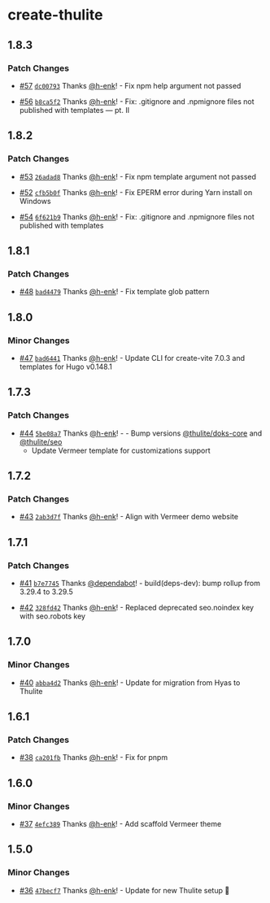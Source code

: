 # create-thulite

## 1.8.3

### Patch Changes

- [#57](https://github.com/thuliteio/create-thulite/pull/57) [`dc00793`](https://github.com/thuliteio/create-thulite/commit/dc0079336978a59261917f8f95f6dff4bcbebe48) Thanks [@h-enk](https://github.com/h-enk)! - Fix npm help argument not passed

- [#56](https://github.com/thuliteio/create-thulite/pull/56) [`b8ca5f2`](https://github.com/thuliteio/create-thulite/commit/b8ca5f297f7362c0288033d0f76f37d9db43b516) Thanks [@h-enk](https://github.com/h-enk)! - Fix: .gitignore and .npmignore files not published with templates — pt. II

## 1.8.2

### Patch Changes

- [#53](https://github.com/thuliteio/create-thulite/pull/53) [`26adad8`](https://github.com/thuliteio/create-thulite/commit/26adad8bcf007dd5a6e92b246449d1e186cdf477) Thanks [@h-enk](https://github.com/h-enk)! - Fix npm template argument not passed

- [#52](https://github.com/thuliteio/create-thulite/pull/52) [`cfb5b0f`](https://github.com/thuliteio/create-thulite/commit/cfb5b0f64c21dacba6fb8ea7485ba0349d202c6e) Thanks [@h-enk](https://github.com/h-enk)! - Fix EPERM error during Yarn install on Windows

- [#54](https://github.com/thuliteio/create-thulite/pull/54) [`6f621b9`](https://github.com/thuliteio/create-thulite/commit/6f621b9b9732b440c20b8c279673854f1446eb80) Thanks [@h-enk](https://github.com/h-enk)! - Fix: .gitignore and .npmignore files not published with templates

## 1.8.1

### Patch Changes

- [#48](https://github.com/thuliteio/create-thulite/pull/48) [`bad4479`](https://github.com/thuliteio/create-thulite/commit/bad4479dae8fdf693b4ce7ecdbf1e28decc70c9f) Thanks [@h-enk](https://github.com/h-enk)! - Fix template glob pattern

## 1.8.0

### Minor Changes

- [#47](https://github.com/thuliteio/create-thulite/pull/47) [`bad6441`](https://github.com/thuliteio/create-thulite/commit/bad6441e5ce6266b5fc7ed1aa509dc2cb5c5fdd0) Thanks [@h-enk](https://github.com/h-enk)! - Update CLI for create-vite 7.0.3 and templates for Hugo v0.148.1

## 1.7.3

### Patch Changes

- [#44](https://github.com/thuliteio/create-thulite/pull/44) [`5be08a7`](https://github.com/thuliteio/create-thulite/commit/5be08a781f33cbaf488859eaec9c47aadf174cee) Thanks [@h-enk](https://github.com/h-enk)! - - Bump versions [@thulite/doks-core](https://www.npmjs.com/package/@thulite/doks-core) and [@thulite/seo](https://www.npmjs.com/package/@thulite/seo)
  - Update Vermeer template for customizations support

## 1.7.2

### Patch Changes

- [#43](https://github.com/thuliteio/create-thulite/pull/43) [`2ab3d7f`](https://github.com/thuliteio/create-thulite/commit/2ab3d7fedd20796b63c96f7c91860979cbc26974) Thanks [@h-enk](https://github.com/h-enk)! - Align with Vermeer demo website

## 1.7.1

### Patch Changes

- [#41](https://github.com/thuliteio/create-thulite/pull/41) [`b7e7745`](https://github.com/thuliteio/create-thulite/commit/b7e77452388edc083308bdc5d3d0116b7a250b4f) Thanks [@dependabot](https://github.com/apps/dependabot)! - build(deps-dev): bump rollup from 3.29.4 to 3.29.5

- [#42](https://github.com/thuliteio/create-thulite/pull/42) [`328fd42`](https://github.com/thuliteio/create-thulite/commit/328fd426629895dae016f623cf95362d35e4b94c) Thanks [@h-enk](https://github.com/h-enk)! - Replaced deprecated seo.noindex key with seo.robots key

## 1.7.0

### Minor Changes

- [#40](https://github.com/thuliteio/create-thulite/pull/40) [`abba4d2`](https://github.com/thuliteio/create-thulite/commit/abba4d2dab418a3cf9611815f187faec80a739ea) Thanks [@h-enk](https://github.com/h-enk)! - Update for migration from Hyas to Thulite

## 1.6.1

### Patch Changes

- [#38](https://github.com/gethyas/create-hyas/pull/38) [`ca201fb`](https://github.com/gethyas/create-hyas/commit/ca201fbcd506383a9b2b50ec3878892c4b8bd778) Thanks [@h-enk](https://github.com/h-enk)! - Fix for pnpm

## 1.6.0

### Minor Changes

- [#37](https://github.com/gethyas/create-hyas/pull/37) [`4efc389`](https://github.com/gethyas/create-hyas/commit/4efc389e4f40fa460cb72e8654fb958fb83f49ef) Thanks [@h-enk](https://github.com/h-enk)! - Add scaffold Vermeer theme

## 1.5.0

### Minor Changes

- [#36](https://github.com/gethyas/create-hyas/pull/36) [`47becf7`](https://github.com/gethyas/create-hyas/commit/47becf7b21e76ee5d18194272579eb3f65bccec6) Thanks [@h-enk](https://github.com/h-enk)! - Update for new Thulite setup 🚀
